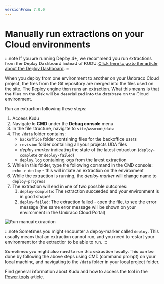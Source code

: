 ```yaml
---
versionFrom: 7.0.0
---
```


# Manually run extractions on your Cloud environments

:::note
If you are running Deploy 4+, we recommend you run extractions from the Deploy Dashboard instead of KUDU. [Click here to go to the article about the Deploy Dashboard](../../../Deployment/Deployment-Operations/Deploy-schema).
:::

When you deploy from one environment to another on your Umbraco Cloud project, the files from the Git repository are merged into the files used on the site. The Deploy engine then runs an extraction. What this means is that the files on the disk will be deserialized into the database on the Cloud environment.

Run an extraction following these steps:

1. Access Kudu
2. Navigate to **CMD** under the **Debug console** menu
3. In the file structure, navigate to `site/wwwroot/data`
4. The `/data` folder contains:
    * `backoffice` folder containing files for the backoffice users
    * `revision` folder containing all your projects UDA files
    * *deploy-marker* indicating the state of the latest extraction (`deploy-complete` or `deploy-failed`)
    * `deploy.log` containing logs from the latest extraction
5. While in this folder, type the following command in the CMD console: `echo > deploy` - this will initiate an extraction on the environment
6. While the extraction is running, the *deploy-marker* will change name to `deploy-progress`
7. The extraction will end in one of two possible outcomes:
    1. `deploy-complete`: The extraction succeeded and your environment is in good shape!
    2. `deploy-failed`: The extraction failed - open the file, to see the error message (the same error message will be shown on your environment in the Umbraco Cloud Portal)

![Run manual extraction](images/manual-extraction.gif)

:::note
Sometimes you might encounter a deploy-marker called `deploy`. This usually means that an extraction cannot run, and you need to restart your environment for the extraction to be able to run.
:::

Sometimes you might also need to run this extraction locally. This can be done by following the above steps using CMD (command prompt) on your local machine, and navigating to the `/data` folder in your local project folder.

Find general information about Kudu and how to access the tool in the [Power tools](../) article.
